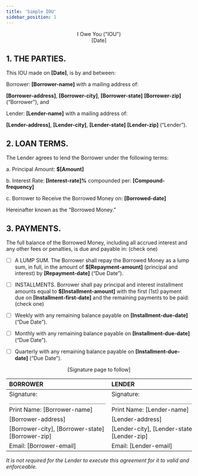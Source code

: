 ```yaml
---
title: 'Simple IOU'
sidebar_position: 1
---
```


<p align="center">I Owe You ("IOU")<br />[Date]</p>

## 1. THE PARTIES.

This IOU made on **[Date]**, is by and between:

Borrower: **[Borrower-name]** with a mailing address of:

**[Borrower-address]**,
**[Borrower-city]**, **[Borrower-state]** **[Borrower-zip]**
(“Borrower”), and

Lender: **[Lender-name]** with a mailing address of:

**[Lender-address]**,
**[Lender-city]**, **[Lender-state]** **[Lender-zip]**
(“Lender”).

## 2. LOAN TERMS.

The Lender agrees to lend the Borrower under the following terms:

a. Principal Amount: **$[Amount]**

b. Interest Rate: **[Interest-rate]%** compounded per: **[Compound-frequency]**

c. Borrower to Receive the Borrowed Money on: **[Borrowed-date]**

Hereinafter known as the “Borrowed Money.”

## 3. PAYMENTS.

The full balance of the Borrowed Money, including all accrued interest and any other fees or penalties, is due and payable in: (check one)

- [ ] A LUMP SUM. The Borrower shall repay the Borrowed Money as a lump sum, in full, in the amount of **$[Repayment-amount]** (principal and interest) by **[Repayment-date]** (“Due Date”).

- [ ] INSTALLMENTS. Borrower shall pay principal and interest installment amounts equal to **$[Installment-amount]** with the first (1st) payment due on **[Installment-first-date]** and the remaining payments to be paid: (check one)

- [ ] Weekly with any remaining balance payable on **[Installment-due-date]** (“Due Date”).

- [ ] Monthly with any remaining balance payable on **[Installment-due-date]** (“Due Date”).

- [ ] Quarterly with any remaining balance payable on **[Installment-due-date]** (“Due Date”).

<p align="center">[Signature page to follow]</p>

| **BORROWER**                                     | **LENDER**                                    |
| :----------------------------------------------- | :-------------------------------------------- |
| Signature: `________________________________`    | Signature: `________________________________` |
| Print Name: [Borrower-name]                      | Print Name: [Lender-name]                     |
| [Borrower-address]                               | [Lender-address]                              |
| [Borrower-city], [Borrower-state] [Borrower-zip] | [Lender-city], [Lender-state] [Lender-zip]    |
| Email: [Borrower-email]                          | Email: [Lender-email]                         |

_It is not required for the Lender to execute this agreement for it to valid and enforceable._
